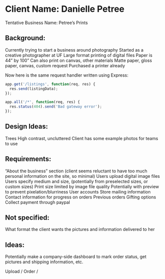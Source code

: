 # Client Name: Danielle Petree
Tentative Business Name: Petree’s Prints

## Background:

Currently trying to start a business around photography
Started as a creative photographer at UF
Large format printing of digital files
Paper is 44” by 100”
Can also print on canvas, other materials
Matte paper, gloss paper, canvas, custom request
Purchased a printer already


Now here is the same request handler written using Express:
```javascript
app.get('/listings', function(req, res) {
  res.send(listingData);
});

app.all('/*', function(req, res) {
  res.status(404).send('Bad gateway error');
});
```

## Design Ideas:
Trees
High contrast, uncluttered
Client has some example photos for teams to use


## Requirements:
“About the business” section (client seems reluctant to have too much personal information on the site, so minimal)
	Users upload digital image files
Users specify medium and size, (potentially from preselected sizes, or custom sizes)
Print size limited by image file quality
	Potentially with preview to prevent pixelation/blurriness
User accounts
	Store mailing information
	Contact information for progress on orders
	Previous orders
Gifting options
Collect payment through paypal


## Not specified:
What format the client wants the pictures and information delivered to her

## Ideas:
Potentially make a company-side dashboard to mark order status, get pictures and shipping information, etc.

Upload / Order /
